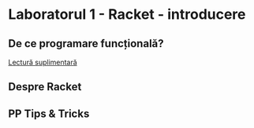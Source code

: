 # Laboratorul 1 - Racket - introducere
## De ce programare funcțională?
[Lectură suplimentară](http://www.cs.kent.ac.uk/people/staff/dat/miranda/whyfp90.pdf)
## Despre Racket
## PP Tips & Tricks
